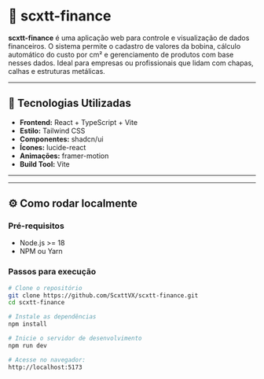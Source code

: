 # 💸 scxtt-finance

**scxtt-finance** é uma aplicação web para controle e visualização de dados financeiros. O sistema permite o cadastro de valores da bobina, cálculo automático do custo por cm² e gerenciamento de produtos com base nesses dados. Ideal para empresas ou profissionais que lidam com chapas, calhas e estruturas metálicas.

---

## 🚀 Tecnologias Utilizadas

- **Frontend:** React + TypeScript + Vite
- **Estilo:** Tailwind CSS
- **Componentes:** shadcn/ui
- **Ícones:** lucide-react
- **Animações:** framer-motion
- **Build Tool:** Vite

---


---

## ⚙️ Como rodar localmente

### Pré-requisitos

- Node.js >= 18
- NPM ou Yarn

### Passos para execução

```bash
# Clone o repositório
git clone https://github.com/ScxttVX/scxtt-finance.git
cd scxtt-finance

# Instale as dependências
npm install

# Inicie o servidor de desenvolvimento
npm run dev

# Acesse no navegador:
http://localhost:5173
